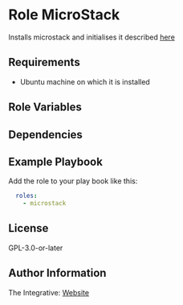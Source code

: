Role MicroStack
=========

Installs microstack and initialises it described [here](https://ubuntu.com/tutorials/install-openstack-on-your-workstation-and-launch-your-first-instance#2-install-openstack)

Requirements
------------

- Ubuntu machine on which it is installed

Role Variables
--------------

Dependencies
------------

Example Playbook
----------------

Add the role to your play book like this:
``` yaml
  roles:
    - microstack 
```

License
-------

GPL-3.0-or-later

Author Information
------------------

The Integrative: [Website](https://theintegrative.net)
